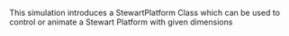 This simulation introduces a StewartPlatform Class which can be used to control or animate a Stewart Platform with given dimensions

